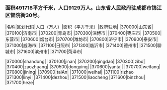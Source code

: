 ### 面积491718平方千米，人口9129万人。山东省人民政府驻成都市锦江区督院街30号。
<!-- ||||| -->
|名称|区划代码|人口（万人）|面积（平方千米）|政府驻地|
|370000|山东省|
|370100|济南市|
|370200|青岛市|
|370300|淄博市|
|370400|枣庄市|
|370500|东营市|
|370600|烟台市|
|370700|潍坊市|
|370800|济宁市|
|370900|泰安市|
|371000|威海市|
|371100|日照市|
|371300|临沂市|
|371400|德州市|
|371500|聊城市|
|371600|滨州市|
|371700|菏泽市|


|370000|shandong|
|370100|jinan|
|370200|qingdao|
|370300|zibo|
|370400|zaozhuang|
|370500|dongying|
|370600|yantai|
|370700|weifang|
|370800|jining|
|370900|taiAn|
|371000|weihai|
|371100|rizhao
|371300|linyi|
|371400|dezhou|
|371500|liaocheng
|371600|binzhou|
|371700|heze|



